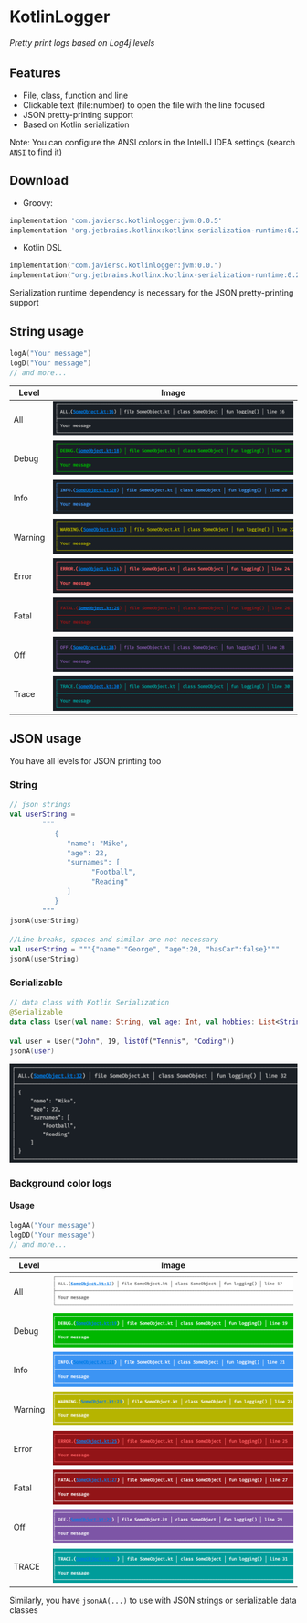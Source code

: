 # KotlinLogger

###### Pretty print logs based on Log4j levels
## Features
- File, class, function and line
- Clickable text (file:number) to open the file with the line focused
- JSON pretty-printing support
- Based on Kotlin serialization

Note: You can configure the ANSI colors in the IntelliJ IDEA settings (search `ANSI` to find it)

## Download
- Groovy:
```groovy
implementation 'com.javiersc.kotlinlogger:jvm:0.0.5'
implementation 'org.jetbrains.kotlinx:kotlinx-serialization-runtime:0.20.0'
```
- Kotlin DSL
```kotlin
implementation("com.javiersc.kotlinlogger:jvm:0.0.")
implementation("org.jetbrains.kotlinx:kotlinx-serialization-runtime:0.20.0")
```
Serialization runtime dependency is necessary for the JSON pretty-printing support

## String usage
```kotlin
logA("Your message")
logD("Your message")
// and more...
```

| Level     | Image                                | 
| ---       | ---                                  |
| All       | ![Normal 1](screenshots/normal1.png) |
| Debug     | ![Normal 2](screenshots/normal2.png) |
| Info      | ![Normal 3](screenshots/normal3.png) |
| Warning   | ![Normal 4](screenshots/normal4.png) |
| Error     | ![Normal 5](screenshots/normal5.png) |
| Fatal     | ![Normal 6](screenshots/normal6.png) |
| Off       | ![Normal 7](screenshots/normal7.png) |
| Trace     | ![Normal 8](screenshots/normal8.png) |

## JSON usage
You have all levels for JSON printing too

### String
```kotlin
// json strings
val userString =
        """
           {
              "name": "Mike",
              "age": 22,
              "surnames": [
                    "Football",
                    "Reading"
              ]
           }
        """
jsonA(userString)

//Line breaks, spaces and similar are not necessary
val userString = """{"name":"George", "age":20, "hasCar":false}"""
jsonA(userString)
```
### Serializable
```kotlin
// data class with Kotlin Serialization
@Serializable
data class User(val name: String, val age: Int, val hobbies: List<String>)

val user = User("John", 19, listOf("Tennis", "Coding"))
jsonA(user)
```

![JSON 1](screenshots/json1.png)

### Background color logs

#### Usage
```kotlin
logAA("Your message")
logDD("Your message")
// and more...
```

| Level     | Image                                | 
| ---       | ---                                  |
| All       | ![Background 1](screenshots/bg1.png) |
| Debug     | ![Background 2](screenshots/bg2.png) |
| Info      | ![Background 3](screenshots/bg3.png) |
| Warning   | ![Background 4](screenshots/bg4.png) |
| Error     | ![Background 5](screenshots/bg5.png) |
| Fatal     | ![Background 6](screenshots/bg6.png) |
| Off       | ![Background 7](screenshots/bg7.png) |
| TRACE     | ![Background 8](screenshots/bg8.png) |

Similarly, you have `jsonAA(...)` to use with JSON strings or serializable data classes
